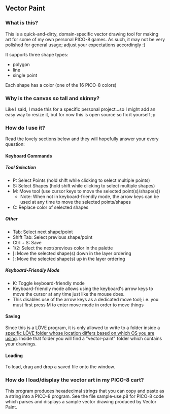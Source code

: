 ## Vector Paint

### What is this?
This is a quick-and-dirty, domain-specific vector drawing tool for making art
for some of my own personal PICO-8 games.  As such, it may not be very polished for
general usage; adjust your expectations accordingly :)

It supports three shape types:
* polygon
* line
* single point

Each shape has a color (one of the 16 PICO-8 colors)

### Why is the canvas so tall and skinny?
Like I said, I made this for a specific personal project...so I might add an
easy way to resize it, but for now this is open source so fix it yourself ;p

### How do I use it?
Read the lovely sections below and they will hopefully answer your every question:

#### Keyboard Commands
##### Tool Selection
* P: Select Points (hold shift while clicking to select multiple points)
* S: Select Shapes (hold shift while clicking to select multiple shapes)
* M: Move tool (use cursor keys to move the selected point(s)/shape(s))
  * Note: When not in keyboard-friendly mode, the arrow keys can be used at any
    time to move the selected points/shapes
* C: Replace color of selected shapes

##### Other
* Tab: Select next shape/point
* Shift Tab: Select previous shape/point
* Ctrl + S: Save
* 1/2: Select the next/previous color in the palette
* \[: Move the selected shape(s) down in the layer ordering
* \]: Move the selected shape(s) up in the layer ordering

##### Keyboard-Friendly Mode
* K: Toggle keyboard-friendly mode
 * Keyboard-friendly mode allows using the keyboard's arrow keys to move the
   cursor at any time just like the mouse does.
 * This disables use of the arrow keys as a dedicated move tool; i.e. you must first
   press M to enter move mode in order to move things

#### Saving
Since this is a LÖVE program, it is only allowed to write to a folder inside a
[specific LÖVE folder whose location differs based on which OS you are using](
https://love2d.org/wiki/love.filesystem).  Inside that folder you will find a
"vector-paint" folder which contains your drawings.

#### Loading
To load, drag and drop a saved file onto the window.

### How do I load/display the vector art in my PICO-8 cart?
This program produces hexadecimal strings that you can copy and paste as a
string into a PICO-8 program. See the file sample-use.p8 for PICO-8 code which
parses and displays a sample vector drawing produced by Vector Paint.


